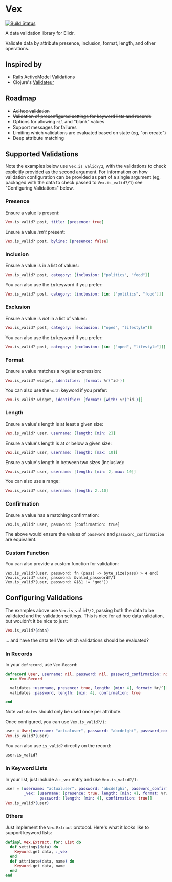 # Vex

[![Build Status](https://travis-ci.org/bruce/vex.png)](https://travis-ci.org/bruce/vex)

A data validation library for Elixir.

Validate data by attribute presence, inclusion, format, length, and other operations.

Inspired by
-----------

 * Rails ActiveModel Validations
 * Clojure's [Validateur](https://github.com/michaelklishin/validateur)

Roadmap
-------

 * ~~Ad hoc validation~~
 * ~~Validation of preconfigured settings for keyword lists and records~~
 * Options for allowing `nil` and "blank" values
 * Support messages for failures
 * Limiting which validations are evaluated based on state (eg, "on create")
 * Deep attribute matching

Supported Validations
---------------------

Note the examples below use `Vex.is_valid?/2`, with the validations to check explicitly provided as
the second argument. For information on how validation configuration can be provided as part of a
single argument (eg, packaged with the data to check passed to `Vex.is_valid?/1`) see "Configuring Validations"
below.

### Presence

Ensure a value is present:

```elixir
Vex.is_valid? post, title: [presence: true]
```

Ensure a value _isn't_ present:

```elixir
Vex.is_valid? post, byline: [presence: false]
```

### Inclusion

Ensure a value is in a list of values:

```elixir
Vex.is_valid? post, category: [inclusion: ["politics", "food"]]
```

You can also use the `in` keyword if you prefer:

```elixir
Vex.is_valid? post, category: [inclusion: [in: ["politics", "food"]]]
```

### Exclusion

Ensure a value is _not_ in a list of values:

```elixir
Vex.is_valid? post, category: [exclusion: ["oped", "lifestyle"]]
```

You can also use the `in` keyword if you prefer:

```elixir
Vex.is_valid? post, category: [exclusion: [in: ["oped", "lifestyle"]]]
```

### Format

Ensure a value matches a regular expression:

```elixir
Vex.is_valid? widget, identifier: [format: %r(^id-)]
```

You can also use the `with` keyword if you prefer:

```elixir
Vex.is_valid? widget, identifier: [format: [with: %r(^id-)]]
```

### Length

Ensure a value's length is at least a given size:

```elixir
Vex.is_valid? user, username: [length: [min: 2]]
```

Ensure a value's length is at or below a given size:

```elixir
Vex.is_valid? user, username: [length: [max: 10]]
```

Ensure a value's length in between two sizes (inclusive):

```elixir
Vex.is_valid? user, username: [length: [min: 2, max: 10]]
```

You can also use a range:

```elixir
Vex.is_valid? user, username: [length: 2..10]
```

### Confirmation

Ensure a value has a matching confirmation:

```elixer
Vex.is_valid? user, password: [confirmation: true]
```

The above would ensure the values of `password` and `password_confirmation` are equivalent.

### Custom Function

You can also provide a custom function for validation:

```elixer
Vex.is_valid?(user, password: fn (pass) -> byte_size(pass) > 4 end)
Vex.is_valid? user, password: &valid_password?/1
Vex.is_valid?(user, password: &(&1 != "god"))
```

Configuring Validations
-----------------------

The examples above use `Vex.is_valid?/2`, passing both the data to be validated and the validation settings.
This is nice for ad hoc data validation, but wouldn't it be nice to just:

```elixir
Vex.is_valid?(data)
```

... and have the data tell Vex which validations should be evaluated?

### In Records

In your `defrecord`, use `Vex.Record`:

```elixir
defrecord User, username: nil, password: nil, password_confirmation: nil do
  use Vex.Record

  validates :username, presence: true, length: [min: 4], format: %r/^[[:alpha:]][[:alnum:]]+$/
  validates :password, length: [min: 4], confirmation: true

end
```

Note `validates` should only be used once per attribute.

Once configured, you can use `Vex.is_valid?/1`:

```elixir
user = User[username: "actualuser", password: "abcdefghi", password_confirmation: "abcdefghi"]
Vex.is_valid?(user)
```

You can also use `is_valid?` directly on the record:

```elixir
user.is_valid?
```

### In Keyword Lists

In your list, just include a `:_vex` entry and use `Vex.is_valid?/1`:

```elixir
user = [username: "actualuser", password: "abcdefghi", password_confirmation: "abcdefghi",
        _vex: [username: [presence: true, length: [min: 4], format: %r/^[[:alpha:]][[:alnum:]]+$/]],
               password: [length: [min: 4], confirmation: true]]
Vex.is_valid?(user)
```

### Others

Just implement the `Vex.Extract` protocol. Here's what it looks like to support keyword lists:

```elixir
defimpl Vex.Extract, for: List do
  def settings(data) do
    Keyword.get data, :_vex
  end
  def attribute(data, name) do
    Keyword.get data, name
  end
end
```

